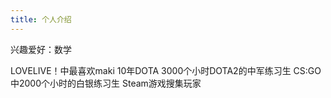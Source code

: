 ```yaml
---
title: 个人介绍
---
```

  
  兴趣爱好：数学
  
  LOVELIVE！中最喜欢maki
  10年DOTA 3000个小时DOTA2的中军练习生
  CS:GO中2000个小时的白银练习生
  Steam游戏搜集玩家